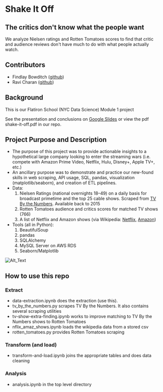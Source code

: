 # Shake It Off
## The critics don't know what the people want
We analyze Nielsen ratings and Rotten Tomatoes scores to find that critic and
audience reviews don't have much to do with what people actually watch.

## Contributors
 - Findlay Bowditch ([github](https://github.com/fbowditch))
 - Ravi Charan ([github](https://github.com/rcharan/))

## Background
This is our Flatiron School (NYC Data Science) Module 1 project

See the presentation and conclusions on [Google Slides](https://docs.google.com/presentation/d/1dP1xmHtrPHWAQQHPZnXCRq4pj1hd0MhsZ-TQ6PKXw7k/edit?usp=sharing) or view the pdf shake-it-off.pdf in our repo.

## Project Purpose and Description
 - The purpose of this project was to provide actionable insights to a
 hypothetical large company looking to enter the streaming wars (i.e. compete with
  Amazon Prime Video, Netflix, Hulu, Disney+, Apple TV+, etc.)
 - An ancillary purpose was to demonstrate and practice our new-found skills
 in web scraping, API usage, SQL, pandas, visualization (matplotlib/seaborn), and creation of ETL pipelines.
 - Data:
   1. Nielsen Ratings (national overnights 18&ndash;49) on a daily basis for broadcast primetime and the top 25 cable shows. Scraped from [TV By the Numbers](https://tvbythenumbers.zap2it.com). Available back to 2015
   2. Rotten Tomatoes audience and critics scores for matched TV shows (766)
   3. A list of Netflix and Amazon shows (via Wikipedia: [Netflix](https://en.wikipedia.org/wiki/List_of_original_programs_distributed_by_Netflix), [Amazon](https://en.wikipedia.org/wiki/List_of_original_programs_distributed_by_Amazon))
 - Tools (all in Python):
   1. BeautifulSoup
   1. pandas
   1. SQLAlchemy
   1. MySQL Server on AWS RDS
   1. Seaborn/Matplotlib

![Alt_Text](https://raw.github.com/FBowditch/tvshows/Chart_Plots/Workflow.png)

## How to use this repo

### Extract
 - data-extraction.ipynb does the extraction (use this).
 - tv_by_the_numbers.py scrapes TV By the Numbers. It also contains several scraping utilities
 - tv-show-extra-finding.ipynb works to improve matching to TV By the Numbers shows to Rotten Tomatoes
 - nflix_amaz_shows.ipynb loads the wikipedia data from a stored csv
 - rotten_tomatoes.py provides Rotten Tomatoes scraping

### Transform (and load)
 - transform-and-load.ipynb joins the appropriate tables and does data cleaning

### Analysis
 - analysis.ipynb in the top level directory
